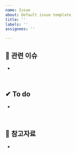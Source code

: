 ```yaml
---
name: Issue
about: Default issue template
title: ''
labels: ''
assignees: ''

---
```


## 🔢 관련 이슈 

-

<br/>

## ✔ To do

-

<br/>

## 📃 참고자료

-
